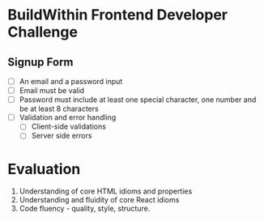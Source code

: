 # BuildWithin Frontend Developer Challenge

## Signup Form


- [ ] An email and a password input
- [ ] Email must be valid
- [ ] Password must include at least one special character, one number and be at least 8 characters
- [ ] Validation and error handling
    - [ ] Client-side validations
    - [ ] Server side errors

# Evaluation

1. Understanding of core HTML idioms and properties
2. Understanding and fluidity of core React idioms
3. Code fluency - quality, style, structure.
